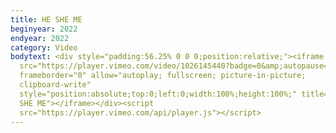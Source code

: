 ```yaml
---
title: HE SHE ME
beginyear: 2022
endyear: 2022
category: Video
bodytext: <div style="padding:56.25% 0 0 0;position:relative;"><iframe
  src="https://player.vimeo.com/video/1026145440?badge=0&amp;autopause=0&amp;player_id=0&amp;app_id=58479"
  frameborder="0" allow="autoplay; fullscreen; picture-in-picture;
  clipboard-write"
  style="position:absolute;top:0;left:0;width:100%;height:100%;" title="2022 HE
  SHE ME"></iframe></div><script
  src="https://player.vimeo.com/api/player.js"></script>
---
```

